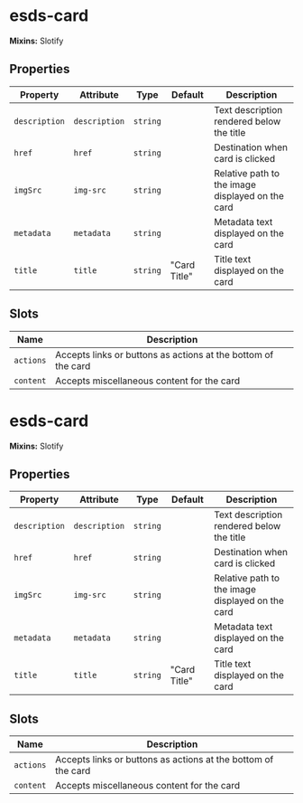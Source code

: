 # esds-card

**Mixins:** Slotify

## Properties

| Property      | Attribute     | Type     | Default      | Description                                      |
|---------------|---------------|----------|--------------|--------------------------------------------------|
| `description` | `description` | `string` |              | Text description rendered below the title        |
| `href`        | `href`        | `string` |              | Destination when card is clicked                 |
| `imgSrc`      | `img-src`     | `string` |              | Relative path to the image displayed on the card |
| `metadata`    | `metadata`    | `string` |              | Metadata text displayed on the card              |
| `title`       | `title`       | `string` | "Card Title" | Title text displayed on the card                 |

## Slots

| Name      | Description                                      |
|-----------|--------------------------------------------------|
| `actions` | Accepts links or buttons as actions at the bottom of the card |
| `content` | Accepts miscellaneous content for the card       |


# esds-card

**Mixins:** Slotify

## Properties

| Property      | Attribute     | Type     | Default      | Description                                      |
|---------------|---------------|----------|--------------|--------------------------------------------------|
| `description` | `description` | `string` |              | Text description rendered below the title        |
| `href`        | `href`        | `string` |              | Destination when card is clicked                 |
| `imgSrc`      | `img-src`     | `string` |              | Relative path to the image displayed on the card |
| `metadata`    | `metadata`    | `string` |              | Metadata text displayed on the card              |
| `title`       | `title`       | `string` | "Card Title" | Title text displayed on the card                 |

## Slots

| Name      | Description                                      |
|-----------|--------------------------------------------------|
| `actions` | Accepts links or buttons as actions at the bottom of the card |
| `content` | Accepts miscellaneous content for the card       |
